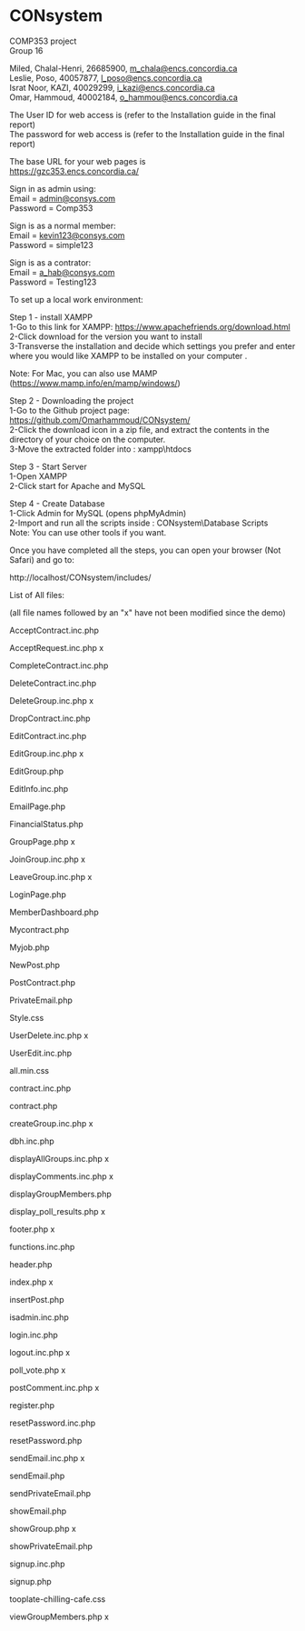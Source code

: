 # CONsystem
COMP353 project</br>
Group 16</br>

Miled, Chalal-Henri, 26685900, m_chala@encs.concordia.ca</br>
Leslie, Poso, 40057877, l_poso@encs.concordia.ca</br>
Israt Noor, KAZI, 40029299, i_kazi@encs.concordia.ca</br>
Omar, Hammoud, 40002184, o_hammou@encs.concordia.ca</br>

The User ID  for web access is (refer to the Installation guide in the final report)</br>
The password for web access is (refer to the Installation guide in the final report)</br>

The base URL for your web pages is</br>
https://gzc353.encs.concordia.ca/</br>

Sign in as admin using:</br>
Email = admin@consys.com</br>
Password = Comp353</br>

Sign is as a normal member:</br>
Email = kevin123@consys.com</br>
Password = simple123</br>

Sign is as a contrator:</br>
Email = a_hab@consys.com</br>
Password = Testing123</br>

To set up a local work environment:</br>

Step 1 - install XAMPP</br>
  1-Go to this link for XAMPP: https://www.apachefriends.org/download.html</br>
  2-Click download for the version you want to install </br>
  3-Transverse the installation and decide which settings you prefer and enter where you would like XAMPP to be installed on your computer .</br>
	
Note: For Mac, you can also use MAMP (https://www.mamp.info/en/mamp/windows/)

Step 2 - Downloading the project </br> 
  1-Go to the Github project page: https://github.com/Omarhammoud/CONsystem/</br>
  2-Click the download icon in a zip file, and extract the contents in the directory of your choice on the computer.</br>
  3-Move the extracted folder into : xampp\htdocs</br>

Step 3 - Start Server</br>
 1-Open XAMPP </br>
 2-Click start for Apache and MySQL</br>

Step 4 - Create Database</br>
  1-Click Admin for MySQL (opens phpMyAdmin)</br>
  2-Import and run all the scripts inside : CONsystem\Database Scripts</br>
Note: You can use other tools if you want.</br>

Once you have completed all the steps, you can open your browser (Not Safari) and go to: </br>

http://localhost/CONsystem/includes/

List of All files:

(all file names followed by an "x" have not been modified since the demo)

AcceptContract.inc.php


AcceptRequest.inc.php x


CompleteContract.inc.php


DeleteContract.inc.php


DeleteGroup.inc.php x


DropContract.inc.php


EditContract.inc.php


EditGroup.inc.php x


EditGroup.php


EditInfo.inc.php


EmailPage.php


FinancialStatus.php


GroupPage.php x


JoinGroup.inc.php x


LeaveGroup.inc.php x


LoginPage.php


MemberDashboard.php


Mycontract.php


Myjob.php


NewPost.php


PostContract.php


PrivateEmail.php


Style.css


UserDelete.inc.php x


UserEdit.inc.php


all.min.css


contract.inc.php


contract.php


createGroup.inc.php x


dbh.inc.php


displayAllGroups.inc.php x


displayComments.inc.php x


displayGroupMembers.php


display_poll_results.php x


footer.php x


functions.inc.php


header.php


index.php x


insertPost.php


isadmin.inc.php


login.inc.php


logout.inc.php x


poll_vote.php x


postComment.inc.php x


register.php


resetPassword.inc.php


resetPassword.php


sendEmail.inc.php x


sendEmail.php


sendPrivateEmail.php


showEmail.php


showGroup.php x


showPrivateEmail.php


signup.inc.php


signup.php


tooplate-chilling-cafe.css


viewGroupMembers.php x

